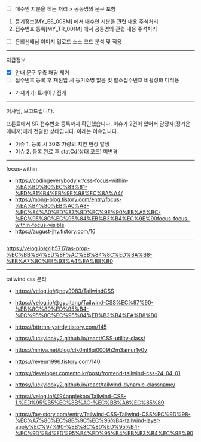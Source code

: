 - [ ] 매수인 지분율 히든 처리 > 공동명의 문구 포함
1. 등기정보[MY_ES_008M] 에서 매수인 지분율 관련 내용 주석처리
2. 접수번호 등록[MY_TR_001M] 에서 공동명의 관련 내용 주석처리

- [ ] 은희선배님 이미지 업로드 소스 코드 분석 및 적용

***
지급정보
- [x] 안내 문구 우측 패딩 제거
- [ ] 접수번호 등록 후 재진입 시 등기소명 없음 및 말소접수번호 비활성화 미적용

- 가져가기: 트레이 / 집게
***
이사님, 보고드립니다.

프론트에서 SR 접수번호 등록까지 확인했습니다. 이슈가 2건이 있어서 담당자(정가은 매니저)에게 전달한 상태입니다. 아래는 이슈입니다.

- 이슈 1. 등록 시 30초 가량의 지연 현상 발생
- 이슈 2. 등록 완료 후 statCd(상태 코드) 미변경

***
focus-within
- https://codingeverybody.kr/css-focus-within-%EA%B0%80%EC%83%81-%ED%81%B4%EB%9E%98%EC%8A%A4/
- https://mong-blog.tistory.com/entry/focus-%EA%B4%80%EB%A0%A8-%EC%84%A0%ED%83%9D%EC%9E%90%EB%A5%BC-%EC%95%8C%EC%95%84%EB%B3%B4%EC%9E%90focus-focus-within-focus-visible
- https://august-jhy.tistory.com/16

***
https://velog.io/@jh5717/as-prop-%EC%BB%B4%ED%8F%AC%EB%84%8C%ED%8A%B8-%EB%A7%8C%EB%93%A4%EA%B8%B0
***

tailwind css 분리
- https://velog.io/@ney9083/TailwindCSS
- https://velog.io/@gyultang/Tailwind-CSS%EC%97%90-%EB%8C%80%ED%95%B4-%EC%95%8C%EC%95%84%EB%B3%B4%EA%B8%B0
- https://bttrthn-ystrdy.tistory.com/145
- https://luckylooky2.github.io/react/CSS-utility-class/
- https://miriya.net/blog/clk0ml8qi0009h2m3amur1y0v
- https://reveur1996.tistory.com/140
- https://developer.comento.kr/post/frontend-tailwind-css-24-04-01

- https://luckylooky2.github.io/react/tailwind-dynamic-classname/
- https://velog.io/@94applekoo/Tailwind-CSS-1.%ED%95%B5%EC%8B%AC-%EC%BB%A8%EC%85%89
- https://fay-story.com/entry/Tailwind-CSS-Tailwind-CSS%EC%9D%98-%EC%A7%80%EC%8B%9C%EC%96%B4-tailwind-layer-apply%EC%97%90-%EB%8C%80%ED%95%B4-%EC%9D%B4%ED%95%B4%ED%95%B4%EB%B3%B4%EC%9E%90
